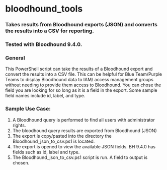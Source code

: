 # bloodhound_tools

### Takes results from Bloodhound exports (JSON) and converts the results into a CSV for reporting. 

### Tested with Bloodhound 9.4.0.

### General
This PowerShell script can take the results of a Bloodhound export and convert the results into a CSV file. This can be helpful for Blue Team/Purple Teams to display Bloodhound data to IAM/ access management groups without needing to provide them access to Bloodhound. You can chose the field you are looking for so long as it is a field in the export. Some sample field names include id, label, and type.

### Sample Use Case:

1. A Bloodhound query is performed to find all users with administrator rights.
2. The bloodhound query results are exported from Bloodhound (JSON)
3. The export is copy/pasted into the directory the Bloodhound_json_to_csv.ps1 is located.
4. The export is opened to view the available JSON fields. BH 9.4.0 has fields such as id, label and type.
5. The Bloodhound_json_to_csv.ps1 script is run. A field to output is chosen. 





